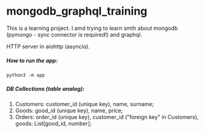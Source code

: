 # mongodb_graphql_training

This is a learning project. I amd trying to learn smth about mongodb (pymongo - sync connector is required!) and graphql.

HTTP server in aiohttp (asyncio).

##### **How to run the app:**

`python3 -m app`

##### **DB Collections (table analog):**

1. Customers: customer_id (unique key), name, surname;
2. Goods: good_id (unique key), name, price;
3. Orders: order_id (unique key), customer_id ("foreign key" in Customers), goods: List[good_id, number];
